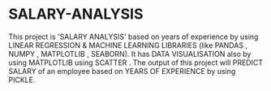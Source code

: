 # SALARY-ANALYSIS

This project is 'SALARY ANALYSIS' based on years of experience by using LINEAR REGRESSION & MACHINE LEARNING LIBRARIES (like PANDAS , NUMPY , MATPLOTLIB , SEABORN). It has DATA VISUALISATION also by using MATPLOTLIB using SCATTER . The output of this project will PREDICT SALARY of an employee based on YEARS OF EXPERIENCE by using PICKLE.
